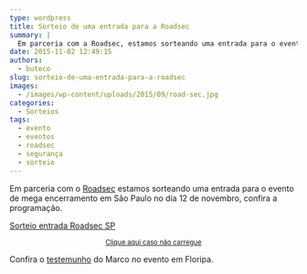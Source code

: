 ```yaml
---
type: wordpress
title: Sorteio de uma entrada para a Roadsec
summary: |
  Em parceria com a Roadsec, estamos sorteando uma entrada para o evento de mega encerramento em São Paulo no dia 12 de novembro, confira a programação.
date: 2015-11-02 12:49:15
authors:
  - buteco
slug: sorteio-de-uma-entrada-para-a-roadsec
images:
  - /images/wp-content/uploads/2015/09/road-sec.jpg
categories:
  - Sorteios
tags:
  - evento
  - eventos
  - roadsec
  - segurança
  - sorteio
---
```


Em parceria com o <a href="http://roadsec.com.br/" target="_blank">Roadsec</a> estamos sorteando uma entrada para o evento de mega encerramento em São Paulo no dia 12 de novembro, confira a programação.

<a class="e-widget" href="https://gleam.io/xvt72/sorteio-entrada-roadsec-sp" rel="nofollow">Sorteio entrada Roadsec SP</a>
<p style="text-align: center;"><small><a href="https://gleam.io/xvt72/sorteio-entrada-roadsec-sp" target="_blank">Clique aqui caso não carregue</a></small></p>
<p style="text-align: left;">Confira o <a href="/roadsec-um-testemunho" target="_blank">testemunho</a> do Marco no evento em Floripa.</p>
<script src="https://js.gleam.io/e.js" async="true" type="text/javascript"></script>
